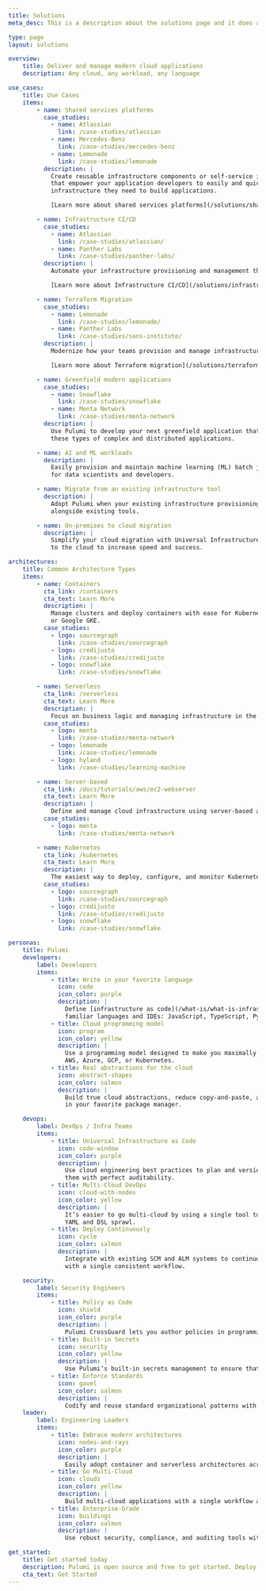```yaml
---
title: Solutions
meta_desc: This is a description about the solutions page and it does a good job of describing what this page is.

type: page
layout: solutions

overview:
    title: Deliver and manage modern cloud applications
    description: Any cloud, any workload, any language

use_cases:
    title: Use Cases
    items:
        - name: Shared services platforms
          case_studies:
            - name: Atlassian
              link: /case-studies/atlassian
            - name: Mercedes-Benz
              link: /case-studies/mercedes-benz
            - name: Lemonade
              link: /case-studies/lemonade
          description: |
            Create reusable infrastructure components or self-service infrastructure platforms
            that empower your application developers to easily and quickly deploy and use
            infrastructure they need to build applications.

            [Learn more about shared services platforms](/solutions/shared-services-platforms/)

        - name: Infrastructure CI/CD
          case_studies:
            - name: Atlassian
              link: /case-studies/atlassian/
            - name: Panther Labs
              link: /case-studies/panther-labs/
          description: |
            Automate your infrastructure provisioning and management through a CI/CD pipeline. Run all infrastructure updates through a standard set of unit and integration tests, allowing reduced errors, greater security, and increased delivery velocity.

            [Learn more about Infrastructure CI/CD](/solutions/infrastructure-ci-cd/)

        - name: Terraform Migration
          case_studies:
            - name: Lemonade
              link: /case-studies/lemonade/
            - name: Panther Labs
              link: /case-studies/sans-institute/
          description: |
            Modernize how your teams provision and manage infrastructure in order to adapt to the changes in technologies (containers, serverless), architectures (distributed), and software release automation associated with the cloud.

            [Learn more about Terraform migration](/solutions/terraform-migration)

        - name: Greenfield modern applications
          case_studies:
            - name: Snowflake
              link: /case-studies/snowflake
            - name: Menta Network
              link: /case-studies/menta-network
          description: |
            Use Pulumi to develop your next greenfield application that uses modern cloud technologies, like containers and serverless. Pulumi is designed for building
            these types of complex and distributed applications.

        - name: AI and ML workloads
          description: |
            Easily provision and maintain machine learning (ML) batch jobs and data processing pipelines. Pulumi provides an easy and automated way to deploy ML stacks
            for data scientists and developers.

        - name: Migrate from an existing infrastructure tool
          description: |
            Adopt Pulumi when your existing infrastructure provisioning tool has reached its limits. Pulumi provides YAML or JSON file converters or you can use Pulumi
            alongside existing tools.

        - name: On-premises to cloud migration
          description: |
            Simplify your cloud migration with Universal Infrastructure-as-Code. Pulumi lets you model and automate the provisioning of infrastructure being migrated
            to the cloud to increase speed and success.

architectures:
    title: Common Architecture Types
    items:
        - name: Containers
          cta_link: /containers
          cta_text: Learn More
          description: |
            Manage clusters and deploy containers with ease for Kubernetes, Amazon ECS, Azure ACI,
            or Google GKE.
          case_studies:
            - logo: sourcegraph
              link: /case-studies/sourcegraph
            - logo: credijusto
              link: /case-studies/credijusto
            - logo: snowflake
              link: /case-studies/snowflake

        - name: Serverless
          cta_link: /serverless
          cta_text: Learn More
          description: |
            Focus on business logic and managing infrastructure in the same familiar language you’re already using to write code.
          case_studies:
            - logo: menta
              link: /case-studies/menta-network
            - logo: lemonade
              link: /case-studies/lemonade
            - logo: hyland
              link: /case-studies/learning-machine

        - name: Server-based
          cta_link: /docs/tutorials/aws/ec2-webserver
          cta_text: Learn More
          description: |
            Define and manage cloud infrastructure using server-based architectures, such as compute and database instances.
          case_studies:
            - logo: menta
              link: /case-studies/menta-network

        - name: Kubernetes
          cta_link: /kubernetes
          cta_text: Learn More
          description: |
            The easiest way to deploy, configure, and monitor Kubernetes clusters on any cloud, with a single tool, and in your favorite language.
          case_studies:
            - logo: sourcegraph
              link: /case-studies/sourcegraph
            - logo: credijusto
              link: /case-studies/credijusto
            - logo: snowflake
              link: /case-studies/snowflake

personas:
    title: Pulumi
    developers:
        label: Developers
        items:
            - title: Write in your favorite language
              icon: code
              icon_color: purple
              description: |
                Define [infrastructure as code](/what-is/what-is-infrastructure-as-code/) using
                familiar languages and IDEs: JavaScript, TypeScript, Python, Go, .NET, Java, and YAML.
            - title: Cloud programming model
              icon: program
              icon_color: yellow
              description: |
                Use a programming model designed to make you maximally productive across any cloud,
                AWS, Azure, GCP, or Kubernetes.
            - title: Real abstractions for the cloud
              icon: abstract-shapes
              icon_color: salmon
              description: |
                Build true cloud abstractions, reduce copy-and-paste, and share and reuse them
                in your favorite package manager.

    devops:
        label: DevOps / Infra Teams
        items:
            - title: Universal Infrastructure as Code
              icon: code-window
              icon_color: purple
              description: |
                Use cloud engineering best practices to plan and version deployments and perform
                them with perfect auditability.
            - title: Multi-Cloud DevOps
              icon: cloud-with-nodes
              icon_color: yellow
              description: |
                It’s easier to go multi-cloud by using a single tool to manage each cloud, which eliminates
                YAML and DSL sprawl.
            - title: Deploy Continuously
              icon: cycle
              icon_color: salmon
              description: |
                Integrate with existing SCM and ALM systems to continuously deliver to many clouds
                with a single consistent workflow.

    security:
        label: Security Engineers
        items:
            - title: Policy as Code
              icon: shield
              icon_color: purple
              description: |
                Pulumi CrossGuard lets you author policies in programming languages to enforce best practices and correct configuration drift.
            - title: Built-in Secrets
              icon: security
              icon_color: yellow
              description: |
                Use Pulumi’s built-in secrets management to ensure that sensitive infrastructure as code configuration is always encrypted.
            - title: Enforce Standards
              icon: gavel
              icon_color: salmon
              description: |
                Codify and reuse standard organizational patterns with standard packaging techniques, versioning, and easy patching.
    leader:
        label: Engineering Leaders
        items:
            - title: Embrace modern architectures
              icon: nodes-and-rays
              icon_color: purple
              description: |
                Easily adopt container and serverless architectures across applications and infrastructure, and Dev and DevOps.
            - title: Go Multi-Cloud
              icon: clouds
              icon_color: yellow
              description: |
                Build multi-cloud applications with a single workflow across all clouds &mdash; AWS, Azure, GCP, Kubernetes, hybrid or on-premises.
            - title: Enterprise-Grade
              icon: buildings
              icon_color: salmon
              description: |
                Use robust security, compliance, and auditing tools with an extensible policy engine for enforcing your organization’s practices.

get_started:
    title: Get started today
    description: Pulumi is open source and free to get started. Deploy your first stack today.
    cta_text: Get Started
---
```

